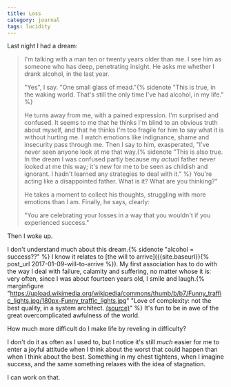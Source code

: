 ```yaml
---
title: Loss
category: journal
tags: lucidity
---
```


Last night I had a dream:

> I'm talking with a man ten or twenty years older than me. I see him as someone who has deep, penetrating insight. He asks me whether I drank alcohol, in the last year.
> 
> "Yes", I say. "One small glass of mead."{% sidenote "This is true, in the waking world. That's still the only time I've had alcohol, in my life." %}
> 
> He turns away from me, with a pained expression. I'm surprised and confused. It seems to me that he thinks I'm blind to an obvious truth about myself, and that he thinks I'm too fragile for him to say what it is without hurting me. I watch emotions like indignance, shame and insecurity pass through me. Then I say to him, exasperated, "I've never seen anyone look at me that way.{% sidenote "This is also true. In the dream I was confused partly because my *actual* father never looked at me this way; it's new for me to be seen as childish and ignorant. I hadn't learned any strategies to deal with it." %} You're acting like a disappointed father. What is it? What are you thinking?"
> 
> He takes a moment to collect his thoughts, struggling with more emotions than I am. Finally, he says, clearly:
> 
> "You are celebrating your losses in a way that you wouldn't if you experienced success."

Then I woke up.

I don't understand much about this dream.{% sidenote "alcohol = success??" %} I know it relates to [the will to arrive]({{site.baseurl}}{% post_url 2017-01-09-will-to-arrive %}). My first association has to do with the way I deal with failure, calamity and suffering, no matter whose it is: very often, since I was about fourteen years old, I smile and laugh.{% marginfigure "https://upload.wikimedia.org/wikipedia/commons/thumb/b/b7/Funny_traffic_lights.jpg/180px-Funny_traffic_lights.jpg" "Love of complexity: not the best quality, in a system architect. [(source)](https://commons.wikimedia.org/wiki/File:Funny_traffic_lights.jpg)" %} It's fun to be in awe of the great overcomplicated awfulness of the world.

How much more difficult do I make life by reveling in difficulty?

I don't do it as often as I used to, but I notice it's still *much* easier for me to enter a joyful attitude when I think about the worst that could happen than when I think about the best. Something in my chest tightens, when I imagine success, and the same something relaxes with the idea of stagnation.

I can work on that.
